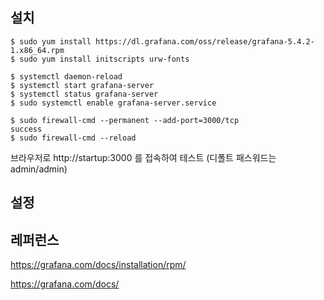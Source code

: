 ## 설치 ##

```
$ sudo yum install https://dl.grafana.com/oss/release/grafana-5.4.2-1.x86_64.rpm
$ sudo yum install initscripts urw-fonts

$ systemctl daemon-reload
$ systemctl start grafana-server
$ systemctl status grafana-server
$ sudo systemctl enable grafana-server.service

$ sudo firewall-cmd --permanent --add-port=3000/tcp
success
$ sudo firewall-cmd --reload

```

브라우저로 http://startup:3000 를 접속하여 테스트 (디폴트 패스워드는 admin/admin)

## 설정 ##




## 레퍼런스 ##

https://grafana.com/docs/installation/rpm/

https://grafana.com/docs/
